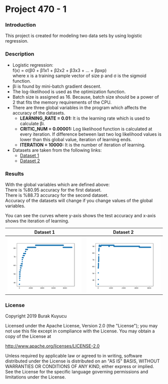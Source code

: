 Project 470 - 1
===============

### Introduction
This project is created for modeling two data sets by using logistic regression.

### Description
* Logistic regression:<br>
  f(x) = σ(β0 + β1x1 + β2x2 + β3x3 + ... + βpxp)<br>
  where x is a training sample vector of size p and σ is the sigmoid function.
* βi is found by mini-batch gradient descent.
* The log-likelihood is used as the optimization function.
* Batch size is assigned as 16. Because, batch size should be a power of 2 that fits the memory requirements of the CPU.
* There are three global variables in the program which affects the accuracy of the datasets.
  * **LEARNING_RATE = 0.01:** It is the learning rate which is used to calculate βi.
  * **CRITIC_NUM = 0.00001:** Log likelihood function is calculated at every iteration. If difference between last two log likelihood values is lower than this global value, iteration of learning ends.
  * **ITERATION = 10000:** It is the number of iteration of learning.
* Datasets are taken from the following links:
  * [Dataset 1][1]
  * [Dataset 2](https://archive.ics.uci.edu/ml/datasets/Ionosphere/)

[1]: https://archive.ics.uci.edu/ml/datasets/Connectionist+Bench+(Sonar,+Mines+vs.+Rocks)

### Results
With the global variables which are defined above:<br>
There is %80.95 accuracy for the first dataset.<br>
There is %88.73 accuracy for the second dataset.<br>
Accuracy of the datasets will change if you change values of the global variables.

You can see the curves where y-axis shows the test accuracy and x-axis shows the iteration of learning.

Dataset 1                     | Dataset 2
----------------------------- | -----------------------------
![Image](extras/1.png)        | ![Image](extras/2.png)

### License
Copyright 2019 Burak Kuyucu

Licensed under the Apache License, Version 2.0 (the "License");
you may not use this file except in compliance with the License.
You may obtain a copy of the License at

http://www.apache.org/licenses/LICENSE-2.0

Unless required by applicable law or agreed to in writing, software
distributed under the License is distributed on an "AS IS" BASIS,
WITHOUT WARRANTIES OR CONDITIONS OF ANY KIND, either express or implied.
See the License for the specific language governing permissions and
limitations under the License.
